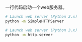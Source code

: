 一行代码启动一个web服务器。

```bash
# Launch web server (Python 2.x)
python -m SimpleHTTPServer

# Launch web server (Python 3.x)
python -m http.server
```